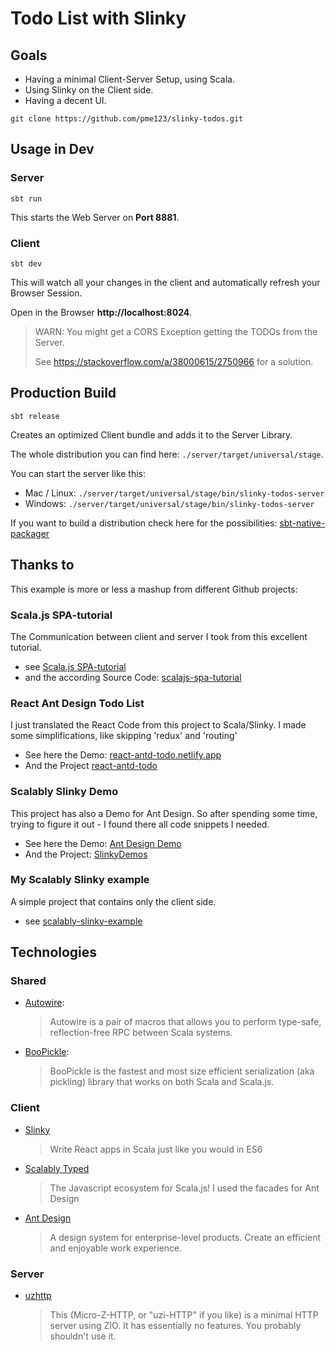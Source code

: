 # Todo List with Slinky
## Goals
* Having a minimal Client-Server Setup, using Scala.
* Using Slinky on the Client side.
* Having a decent UI.

`git clone https://github.com/pme123/slinky-todos.git`

## Usage in Dev
### Server
`sbt run` 

This starts the Web Server on **Port 8881**.

### Client
`sbt dev`

This will watch all your changes in the client and automatically refresh your Browser Session.

Open in the Browser **http://localhost:8024**.

> WARN: You might get a CORS Exception getting the TODOs from the Server.
>
> See https://stackoverflow.com/a/38000615/2750966 for a solution.

## Production Build
`sbt release`

Creates an optimized Client bundle and adds it to the Server Library.

The whole distribution you can find here: `./server/target/universal/stage`.

You can start the server like this:

* Mac / Linux: `./server/target/universal/stage/bin/slinky-todos-server`
* Windows: `./server/target/universal/stage/bin/slinky-todos-server`

If you want to build a distribution check here for the possibilities: 
[sbt-native-packager](https://www.scala-sbt.org/sbt-native-packager/gettingstarted.html#)

## Thanks to
This example is more or less a mashup from different Github projects:

### Scala.js SPA-tutorial
The Communication between client and server I took from this excellent tutorial.
* see [Scala.js SPA-tutorial](https://ochrons.github.io/scalajs-spa-tutorial/en/)
* and the according Source Code: [scalajs-spa-tutorial](https://github.com/ochrons/scalajs-spa-tutorial)
### React Ant Design Todo List
I just translated the React Code from this project to Scala/Slinky. 
I made some simplifications, like skipping 'redux' and 'routing'
* See here the Demo: [react-antd-todo.netlify.app](https://react-antd-todo.netlify.app/#/)
* And the Project [react-antd-todo](https://github.com/leonardopliski/react-antd-todo)
### Scalably Slinky Demo
This project has also a Demo for Ant Design. 
So after spending some time, trying to figure it out - I found there all code snippets I needed.
* See here the Demo: [Ant Design Demo](https://scalablytyped.github.io/SlinkyDemos/antd/)
* And the Project: [SlinkyDemos](https://github.com/ScalablyTyped/SlinkyDemos)
### My Scalably Slinky example
A simple project that contains only the client side.
* see [scalably-slinky-example](https://github.com/pme123/scalably-slinky-example)

## Technologies

### Shared
* [Autowire](https://github.com/lihaoyi/autowire):
  > Autowire is a pair of macros that allows you to perform type-safe, reflection-free RPC between Scala systems.
* [BooPickle](https://boopickle.suzaku.io):
  > BooPickle is the fastest and most size efficient serialization (aka pickling) library that works on both Scala and Scala.js.

### Client
* [Slinky](https://slinky.dev)
  > Write React apps in Scala just like you would in ES6
* [Scalably Typed](https://scalablytyped.org)
  > The Javascript ecosystem for Scala.js!
  I used the facades for Ant Design
* [Ant Design](https://ant.design)
  >A design system for enterprise-level products. Create an efficient and enjoyable work experience.

### Server
* [uzhttp](https://github.com/polynote/uzhttp)
  > This (Micro-Z-HTTP, or "uzi-HTTP" if you like) is a minimal HTTP server using ZIO. 
  > It has essentially no features. 
  > You probably shouldn't use it.

